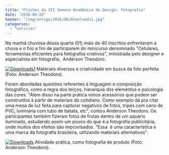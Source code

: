 ```yaml
---
title: "Flashes da VII Semana Acadêmica de Design: fotografia"
date: "2016-06-02"
banner: "/img/antigo/2016/06/Downloads1.jpg"
categories: 
  - "noticias"
---
```


Na manhã chuvosa dessa quarta (01) mais de 40 inscritos enfrentaram a chuva e o frio a fim de participarem do minicurso denominado "Celulares, ferramentas eficientes para fotógrafos criativos", ministrada pelo designer e especialista em fotografia,  Anderson Theodoro.

[![Downloads1](/img/antigo/2016/06/Downloads1.jpg)](/img/antigo/2016/06/Downloads1.jpg) Materiais diversos e criatividade em busca da foto perfeita (Foto: Anderson Theodoro).

Foram abordadas questões referentes à linguagem e composição fotográfica, como a regra dos terços, hierarquia dos elementos e psicologia das cores. "Além disso na parte prática vimos acessórios que podem ser construídos à partir de materiais do cotidiano. Como exemplo dá pra citar uma mesa de luz feita para capturar negativos de fotos, tripés com cano de PVC, luminária com tubo de batata, etc", contou Anderson Theodoro. Os participantes também fizeram fotos de frutas dentro de um aquário iluminado, estudando assim um pouco do que é a fotografia publicitária, onde muitos dos efeitos são improvisados. "Essa  é uma característica e uma marca da fotografia brasileira, utilizando materiais alternativos".

[![Downloads](/img/antigo/2016/06/Downloads.jpg)](/img/antigo/2016/06/Downloads.jpg) Atividade prática, como fotografia de produto (Foto: Anderson Theodoro).
